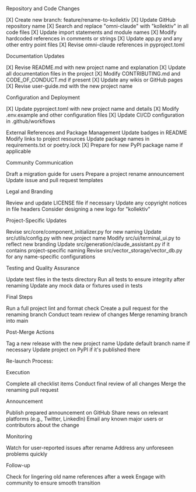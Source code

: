 Repository and Code Changes

 [X] Create new branch: feature/rename-to-kollektiv
 [X] Update GitHub repository name
 [X] Search and replace "omni-claude" with "kollektiv" in all code files
 [X] Update import statements and module names
 [X] Modify hardcoded references in comments or strings
 [X] Update app.py and any other entry point files
 [X] Revise omni-claude references in pyproject.toml


Documentation Updates

 [X] Revise README.md with new project name and explanation
 [X] Update all documentation files in the project
 [X] Modify CONTRIBUTING.md and CODE_OF_CONDUCT.md if present
 [X] Update any wikis or GitHub pages
[X] Revise user-guide.md with the new project name


Configuration and Deployment

[X] Update pyproject.toml with new project name and details
[X] Modify .env.example and other configuration files
[X] Update CI/CD configuration in .github/workflows


External References and Package Management
 Update badges in README
 Modify links to project resources
 Update package names in requirements.txt or poetry.lock
[X]  Prepare for new PyPI package name if applicable


Community Communication

 Draft a migration guide for users
 Prepare a project rename announcement
 Update issue and pull request templates


Legal and Branding

 Review and update LICENSE file if necessary
 Update any copyright notices in file headers
 Consider designing a new logo for "kollektiv"


Project-Specific Updates

 Revise src/core/component_initializer.py for new naming
 Update src/utils/config.py with new project name
 Modify src/ui/terminal_ui.py to reflect new branding
 Update src/generation/claude_assistant.py if it contains project-specific naming
 Revise src/vector_storage/vector_db.py for any name-specific configurations


Testing and Quality Assurance

 Update test files in the tests directory
 Run all tests to ensure integrity after renaming
 Update any mock data or fixtures used in tests


Final Steps

 Run a full project lint and format check
 Create a pull request for the renaming branch
 Conduct team review of changes
 Merge renaming branch into main


Post-Merge Actions

 Tag a new release with the new project name
 Update default branch name if necessary
 Update project on PyPI if it's published there



Re-launch Process:

Execution

 Complete all checklist items
 Conduct final review of all changes
 Merge the renaming pull request


Announcement

 Publish prepared announcement on GitHub
 Share news on relevant platforms (e.g., Twitter, LinkedIn)
 Email any known major users or contributors about the change


Monitoring

 Watch for user-reported issues after rename
 Address any unforeseen problems quickly


Follow-up

 Check for lingering old name references after a week
 Engage with community to ensure smooth transition
